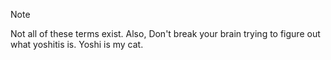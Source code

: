 > [!NOTE]
> Not all of these terms exist. Also, Don't break your brain trying to figure out what yoshitis is. Yoshi is my cat.
